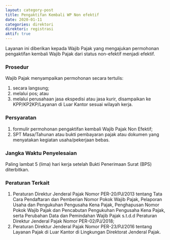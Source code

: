 ```yaml
---
layout: category-post
title: Pengaktifan Kembali WP Non efektif
date: 2020-01-11
categories: direktori
direktori: registrasi
aktif: true
---
```

Layanan ini diberikan kepada Wajib Pajak yang mengajukan permohonan pengaktifan kembali Wajib Pajak dari status non-efektif menjadi efektif.

### Prosedur
Wajib Pajak menyampaikan permohonan secara tertulis:
1. secara langsung;
2. melalui pos; atau
3. melalui perusahaan jasa ekspedisi atau jasa kurir, disampaikan ke KPP/KP2KP/Layanan di Luar Kantor sesuai wilayah kerja.

### Persyaratan
1. formulir permohonan pengaktifan kembali Wajib Pajak Non Efektif;
2. SPT Masa/Tahunan atau bukti pembayaran pajak atau dokumen yang menyatakan kegiatan usaha/pekerjaan bebas.

### Jangka Waktu Penyelesaian
Paling lambat 5 (lima) hari kerja setelah Bukti Penerimaan Surat (BPS) diterbitkan.

### Peraturan Terkait
1. Peraturan Direktur Jenderal Pajak Nomor PER-20/PJ/2013 tentang Tata Cara Pendaftaran dan Pemberian Nomor Pokok Wajib Pajak, Pelaporan Usaha dan Pengukuhan Pengusaha Kena Pajak, Penghapusan Nomor Pokok Wajib Pajak dan Pencabutan Pengukuhan Pengusaha Kena Pajak, serta Perubahan Data dan Pemindahan Wajib Pajak s.t.d.d Peraturan Direktur Jenderal Pajak Nomor PER-02/PJ/2018;
2. Peraturan Direktur Jenderal Pajak Nomor PER-23/PJ/2016 tentang Layanan Pajak di Luar Kantor di Lingkungan Direktorat Jenderal Pajak.